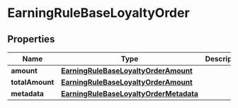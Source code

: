 

# EarningRuleBaseLoyaltyOrder


## Properties

| Name | Type | Description | Notes |
|------------ | ------------- | ------------- | -------------|
|**amount** | [**EarningRuleBaseLoyaltyOrderAmount**](EarningRuleBaseLoyaltyOrderAmount.md) |  |  [optional] |
|**totalAmount** | [**EarningRuleBaseLoyaltyOrderAmount**](EarningRuleBaseLoyaltyOrderAmount.md) |  |  [optional] |
|**metadata** | [**EarningRuleBaseLoyaltyOrderMetadata**](EarningRuleBaseLoyaltyOrderMetadata.md) |  |  [optional] |



